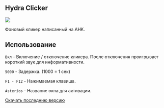## Hydra Clicker

![](https://i.imgur.com/mI6YxLa.png)

Фоновый кликер написанный на AHK.

## Использование
`Вкл` - Включение / отключение кликера. После отключения проигрывает короткий звук для информативности.

`5000` - Задержка. (1000 = 1 сек)

`F1 - F12` - Нажимаемая клавиша.

`Asterios` - Название окна для активации. 

[Скачать последнию версию](https://github.com/sxfoaz/hydra-clicker/releases/)
